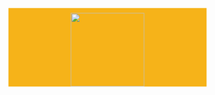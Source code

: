 <!DOCTYPE html>
<html lang="en">
<head>
	<meta charset="utf-8">
	<meta http-equiv="X-UA-Compatible" content="IE=edge">
	<meta name="viewport" content="width=device-width, initial-scale=1">
	<title>Dua's Kitchen</title>
<style>
		*  {
    box-sizing: border-box;
}

	body {
	margin: 0;
	font-size: 16px;
	color: #fff;
	background-color: #61122f;
	font-family: 'Oxygen', sans-serif;
}
	/** header-nav **/
	#header-nav {
	margin-top: 0;
	margin-left: 0;
	padding: 10px 0px 0px 0px;
	margin-right: 0;
	background-color: #f6b319;
	border-radius: 0;
	border: 0;
}
	
	
</style>
</head>
<body>
<Header>
	<nav id="header-nav" class="navbar navbar-default">
		<div class="container"></div>
		<img src="my.jpg" width="150px" height="150" margin="10px 15px 10px 0px">
</div>
	</nav>
</Header>
</body>
</html>